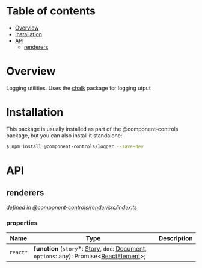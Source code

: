 # Table of contents

-   [Overview](#overview)
-   [Installation](#installation)
-   [API](#api)
    -   [renderers](#renderers)

# Overview

Logging utilities. Uses the [chalk](https://github.com/chalk/chalk#readme) package for logging utput

# Installation

This package is usually installed as part of the @component-controls package, but you can also install it standalone:

```bash
$ npm install @component-controls/logger --save-dev
```

# API

<tsdoc-typescript entry="./src/index.ts" files="../specification/src/configuration.ts"/>

<!-- START-TSDOC-TYPESCRIPT -->

## renderers

_defined in [@component-controls/render/src/index.ts](https://github.com/ccontrols/component-controls/tree/master/core/render/src/index.ts#L5)_



### properties

| Name     | Type                                                                                                                                | Description |
| -------- | ----------------------------------------------------------------------------------------------------------------------------------- | ----------- |
| `react*` | **function** (`story`\*: [Story](#story), `doc`: [Document](#document), `options`: any): Promise&lt;[ReactElement](#reactelement)>; |             |

<!-- END-TSDOC-TYPESCRIPT -->

